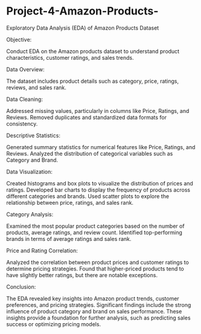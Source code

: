 # Project-4-Amazon-Products-
Exploratory Data Analysis (EDA) of Amazon Products Dataset

Objective:

Conduct EDA on the Amazon products dataset to understand product characteristics, customer ratings, and sales trends.

Data Overview:

The dataset includes product details such as category, price, ratings, reviews, and sales rank.

Data Cleaning:

Addressed missing values, particularly in columns like Price, Ratings, and Reviews.
Removed duplicates and standardized data formats for consistency.

Descriptive Statistics:

Generated summary statistics for numerical features like Price, Ratings, and Reviews.
Analyzed the distribution of categorical variables such as Category and Brand.

Data Visualization:

Created histograms and box plots to visualize the distribution of prices and ratings.
Developed bar charts to display the frequency of products across different categories and brands.
Used scatter plots to explore the relationship between price, ratings, and sales rank.

Category Analysis:

Examined the most popular product categories based on the number of products, average ratings, and review count.
Identified top-performing brands in terms of average ratings and sales rank.

Price and Rating Correlation:

Analyzed the correlation between product prices and customer ratings to determine pricing strategies.
Found that higher-priced products tend to have slightly better ratings, but there are notable exceptions.

Conclusion:

The EDA revealed key insights into Amazon product trends, customer preferences, and pricing strategies.
Significant findings include the strong influence of product category and brand on sales performance.
These insights provide a foundation for further analysis, such as predicting sales success or optimizing pricing models.
 
